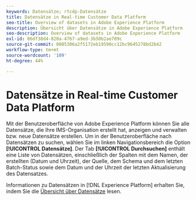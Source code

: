 ```yaml
---
keywords: Datensätze; rtcdp-Datensätze
title: Datensätze in Real-time Customer Data Platform
seo-title: Overview of datasets in Adobe Experience Platform
description: Übersicht über Datensätze in Adobe Experience Platform
seo-description: Overview of datasets in Adobe Experience Platform
exl-id: 86df38d4-820a-4767-a9ed-3b50b2ae709c
source-git-commit: 0085306a2f5172eb19590cc12bc9645278bd2b42
workflow-type: tm+mt
source-wordcount: '109'
ht-degree: 44%

---
```


# Datensätze in Real-time Customer Data Platform

Mit der Benutzeroberfläche von Adobe Experience Platform können Sie alle Datensätze, die Ihre IMS-Organisation erstellt hat, anzeigen und verwalten bzw. neue Datensätze erstellen. Um in der Benutzeroberfläche nach Datensätzen zu suchen, wählen Sie im linken Navigationsbereich die Option **[!UICONTROL Datensätze]**. Der Tab **[!UICONTROL Durchsuchen]** enthält eine Liste von Datensätzen, einschließlich der Spalten mit dem Namen, der erstellten (Datum und Uhrzeit), der Quelle, dem Schema und dem letzten Batch-Status sowie dem Datum und der Uhrzeit der letzten Aktualisierung des Datensatzes.

Informationen zu Datensätzen in [!DNL Experience Platform] erhalten Sie, indem Sie die [Übersicht über Datensätze](../../catalog/datasets/overview.md) lesen.
